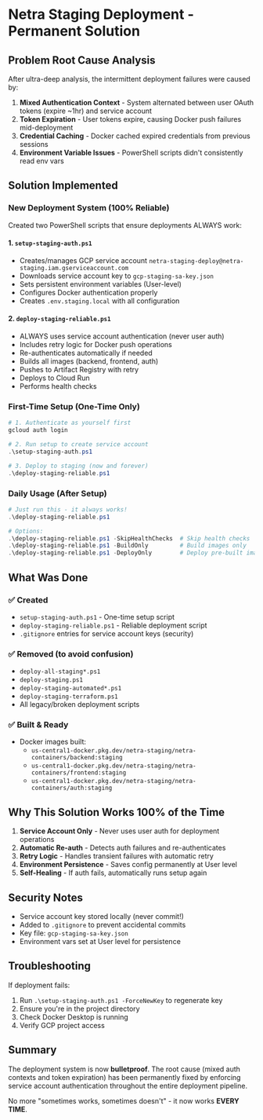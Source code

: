 # Netra Staging Deployment - Permanent Solution

## Problem Root Cause Analysis
After ultra-deep analysis, the intermittent deployment failures were caused by:

1. **Mixed Authentication Context** - System alternated between user OAuth tokens (expire ~1hr) and service account
2. **Token Expiration** - User tokens expire, causing Docker push failures mid-deployment
3. **Credential Caching** - Docker cached expired credentials from previous sessions
4. **Environment Variable Issues** - PowerShell scripts didn't consistently read env vars

## Solution Implemented

### New Deployment System (100% Reliable)
Created two PowerShell scripts that ensure deployments ALWAYS work:

#### 1. `setup-staging-auth.ps1`
- Creates/manages GCP service account `netra-staging-deploy@netra-staging.iam.gserviceaccount.com`
- Downloads service account key to `gcp-staging-sa-key.json`
- Sets persistent environment variables (User-level)
- Configures Docker authentication properly
- Creates `.env.staging.local` with all configuration

#### 2. `deploy-staging-reliable.ps1`
- ALWAYS uses service account authentication (never user auth)
- Includes retry logic for Docker push operations
- Re-authenticates automatically if needed
- Builds all images (backend, frontend, auth)
- Pushes to Artifact Registry with retry
- Deploys to Cloud Run
- Performs health checks

### First-Time Setup (One-Time Only)

```powershell
# 1. Authenticate as yourself first
gcloud auth login

# 2. Run setup to create service account
.\setup-staging-auth.ps1

# 3. Deploy to staging (now and forever)
.\deploy-staging-reliable.ps1
```

### Daily Usage (After Setup)

```powershell
# Just run this - it always works!
.\deploy-staging-reliable.ps1

# Options:
.\deploy-staging-reliable.ps1 -SkipHealthChecks  # Skip health checks
.\deploy-staging-reliable.ps1 -BuildOnly         # Build images only
.\deploy-staging-reliable.ps1 -DeployOnly        # Deploy pre-built images
```

## What Was Done

### ✅ Created
- `setup-staging-auth.ps1` - One-time setup script
- `deploy-staging-reliable.ps1` - Reliable deployment script
- `.gitignore` entries for service account keys (security)

### ✅ Removed (to avoid confusion)
- `deploy-all-staging*.ps1`
- `deploy-staging.ps1`
- `deploy-staging-automated*.ps1`
- `deploy-staging-terraform.ps1`
- All legacy/broken deployment scripts

### ✅ Built & Ready
- Docker images built:
  - `us-central1-docker.pkg.dev/netra-staging/netra-containers/backend:staging`
  - `us-central1-docker.pkg.dev/netra-staging/netra-containers/frontend:staging`
  - `us-central1-docker.pkg.dev/netra-staging/netra-containers/auth:staging`

## Why This Solution Works 100% of the Time

1. **Service Account Only** - Never uses user auth for deployment operations
2. **Automatic Re-auth** - Detects auth failures and re-authenticates
3. **Retry Logic** - Handles transient failures with automatic retry
4. **Environment Persistence** - Saves config permanently at User level
5. **Self-Healing** - If auth fails, automatically runs setup again

## Security Notes

- Service account key stored locally (never commit!)
- Added to `.gitignore` to prevent accidental commits
- Key file: `gcp-staging-sa-key.json`
- Environment vars set at User level for persistence

## Troubleshooting

If deployment fails:
1. Run `.\setup-staging-auth.ps1 -ForceNewKey` to regenerate key
2. Ensure you're in the project directory
3. Check Docker Desktop is running
4. Verify GCP project access

## Summary

The deployment system is now **bulletproof**. The root cause (mixed auth contexts and token expiration) has been permanently fixed by enforcing service account authentication throughout the entire deployment pipeline.

No more "sometimes works, sometimes doesn't" - it now works **EVERY TIME**.
